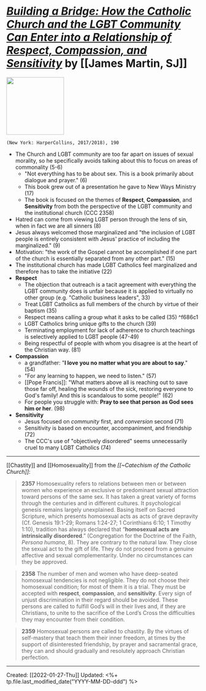 
# [*Building a Bridge: How the Catholic Church and the LGBT Community Can Enter into a Relationship of Respect, Compassion, and Sensitivity*](https://www.harpercollins.com/products/building-a-bridge-james-martin?variant=32117748236322) by [[James Martin, SJ]]

<img src="https://cdn.shopify.com/s/files/1/0285/2821/4050/products/9780062837530.jpg?v=1641494022" width=150>

`(New York: HarperCollins, 2017/2018), 190`

- The Church and LGBT community are too far apart on issues of sexual morality, so he specifically avoids talking about this to focus on areas of commonality (5-6)
	- "Not everything has to be about sex. This is a book primarily about dialogue and prayer." (6)
	- This book grew out of a presentation he gave to New Ways Ministry (17)
	- The book is focused on the themes of **Respect**, **Compassion**, and **Sensitivity** from both the perspective of the LGBT community and the institutional church (CCC 2358)
- Hatred can come from viewing LGBT person through the lens of sin, when in fact we are all sinners (8)
- Jesus always welcomed those marginalized and "the inclusion of LGBT people is entirely consistent with Jesus' practice of including the marginalized." (9)
- Motivation: "the work of the Gospel cannot be accomplished if one part of the church is essentially separated from any other part." (15)
- The institutional church has made LGBT Catholics feel marginalized and therefore has to take the initiative (22)
- **Respect**
	- The objection that outreach is a tacit agreement with everything the LGBT community does is unfair because it is applied to virtually no other group (e.g. "Catholic business leaders", 33) 
	- Treat LGBT Catholics as full members of the church by virtue of their baptism (35)
	- Respect means calling a group what it asks to be called (35) ^f686c1
	- LGBT Catholics bring unique gifts to the church (39)
	- Terminating employment for lack of adherence to church teachings is selectively applied to LGBT people (47-49)
	- Being respectful of people with whom you disagree is at the heart of the Christian way. (81)
- **Compassion**
	- a grandfather: "**I love you no matter what you are about to say**." (54)
	- "For any learning to happen, we need to listen." (57)
	- [[Pope Francis]]: "What matters above all is reaching out to save those far off, healing the wounds of the sick, restoring everyone to God's family! And this is scandalous to some people!" (62)
	- For people you struggle with: **Pray to see that person as God sees him or her**. (98)
- **Sensitivity**
	- Jesus focused on *community* first, and *conversion* second (71)
	- Sensitivity is based on encounter, accompaniment, and friendship (72)
	- The CCC's use of "objectively disordered" seems unnecessarily cruel to many LGBT Catholics (74)

--- 
[[Chastity]] and [[Homosexuality]] from the *[[~Catechism of the Catholic Church]]*:

>**2357** Homosexuality refers to relations between men or between women who experience an exclusive or predominant sexual attraction toward persons of the same sex. It has taken a great variety of forms through the centuries and in different cultures. It psychological genesis remains largely unexplained. Basing itself on Sacred Scripture, which presents homosexual acts as acts of grave depravity (Cf. Genesis 19:1-29; Romans 1:24-27; 1 Corinthians 6:10; 1 Timothy 1:10), tradition has always declared that “**homosexual acts are intrinsically disordered**.” (Congregation for the Doctrine of the Faith, *Persona humana*, 8). They are contrary to the natural law. They close the sexual act to the gift of life. They do not proceed from a genuine affective and sexual complementarity. Under no circumstances can they be approved.  

>**2358** The number of men and women who have deep-seated homosexual tendencies is not negligible. They do not choose their homosexual condition; for most of them it is a trial. They must be accepted with **respect**, **compassion**, and **sensitivity**. Every sign of unjust discrimination in their regard should be avoided. These persons are called to fulfill God’s will in their lives and, if they are Christians, to unite to the sacrifice of the Lord’s Cross the difficulties they may encounter from their condition.  

>**2359** Homosexual persons are called to chastity. By the virtues of self-mastery that teach them their inner freedom, at times by the support of disinterested friendship, by prayer and sacramental grace, they can and should gradually and resolutely approach Christian perfection.
 
---
Created: [[2022-01-27-Thu]]
Updated: <%+ tp.file.last_modified_date("YYYY-MM-DD-ddd") %>
